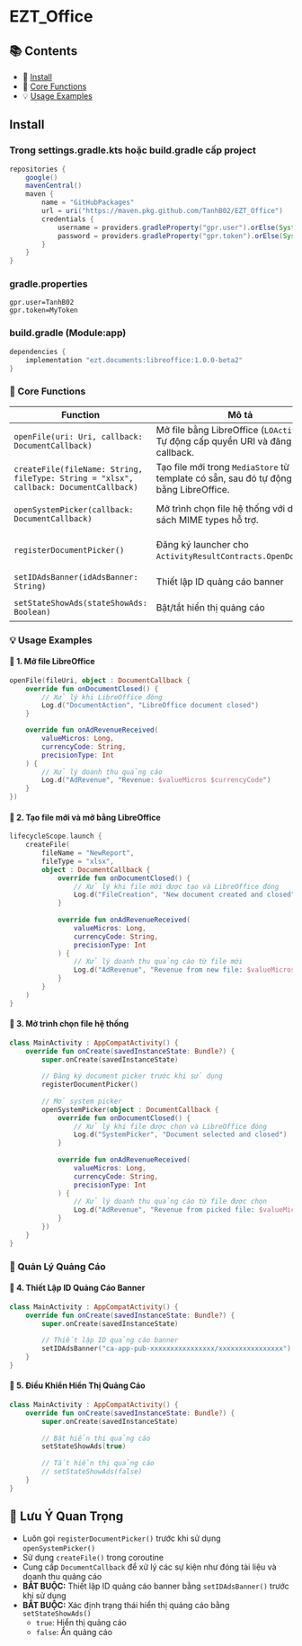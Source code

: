 # EZT_Office
## 📚 Contents
- 🚀 [Install](#-install)
- 🔧 [Core Functions](#-core-functions)
- 💡 [Usage Examples](#-usage-examples)

## Install
### Trong settings.gradle.kts hoặc build.gradle cấp project
```gradle
repositories {
    google()
    mavenCentral()
    maven {
        name = "GitHubPackages"
        url = uri("https://maven.pkg.github.com/TanhB02/EZT_Office")
        credentials {
            username = providers.gradleProperty("gpr.user").orElse(System.getenv("GITHUB_ACTOR") ?: "").get()
            password = providers.gradleProperty("gpr.token").orElse(System.getenv("GITHUB_TOKEN") ?: "").get()
        }
    }
}
```

### gradle.properties
```properties
gpr.user=TanhB02
gpr.token=MyToken
```

### build.gradle (Module:app)
```gradle
dependencies {
    implementation "ezt.documents:libreoffice:1.0.0-beta2"
}
```

### 🔧 Core Functions
| Function | Mô tả | Return | Lưu ý |
|----------|-------|--------|-------|
| `openFile(uri: Uri, callback: DocumentCallback)` | Mở file bằng LibreOffice (`LOActivity`). Tự động cấp quyền URI và đăng ký callback. | `Unit` | Yêu cầu `Uri` của file |
| `createFile(fileName: String, fileType: String = "xlsx", callback: DocumentCallback)` | Tạo file mới trong `MediaStore` từ template có sẵn, sau đó tự động mở bằng LibreOffice. | `suspend Unit` | Yêu cầu chạy trong coroutine |
| `openSystemPicker(callback: DocumentCallback)` | Mở trình chọn file hệ thống với danh sách MIME types hỗ trợ. | `Unit` | Fallback sang `ACTION_GET_CONTENT` nếu cần |
| `registerDocumentPicker()` | Đăng ký launcher cho `ActivityResultContracts.OpenDocument`. | `Unit` | Phải gọi trước khi sử dụng system picker |
| `setIDAdsBanner(idAdsBanner: String)` | Thiết lập ID quảng cáo banner | `Unit` | Phải gọi khi dùng libreofice |
| `setStateShowAds(stateShowAds: Boolean)` | Bật/tắt hiển thị quảng cáo | `Unit` | Phải gọi khi dùng libreofice |

### 💡 Usage Examples

#### 🔹 1. Mở file LibreOffice
```kotlin
openFile(fileUri, object : DocumentCallback {
    override fun onDocumentClosed() {
        // Xử lý khi LibreOffice đóng
        Log.d("DocumentAction", "LibreOffice document closed")
    }

    override fun onAdRevenueReceived(
        valueMicros: Long, 
        currencyCode: String, 
        precisionType: Int
    ) {
        // Xử lý doanh thu quảng cáo
        Log.d("AdRevenue", "Revenue: $valueMicros $currencyCode")
    }
})
```

#### 🔹 2. Tạo file mới và mở bằng LibreOffice
```kotlin
lifecycleScope.launch {
    createFile(
        fileName = "NewReport", 
        fileType = "xlsx", 
        object : DocumentCallback {
            override fun onDocumentClosed() {
                // Xử lý khi file mới được tạo và LibreOffice đóng
                Log.d("FileCreation", "New document created and closed")
            }
            
            override fun onAdRevenueReceived(
                valueMicros: Long, 
                currencyCode: String, 
                precisionType: Int
            ) {
                // Xử lý doanh thu quảng cáo từ file mới
                Log.d("AdRevenue", "Revenue from new file: $valueMicros $currencyCode")
            }
        }
    )
}
```

#### 🔹 3. Mở trình chọn file hệ thống
```kotlin
class MainActivity : AppCompatActivity() {
    override fun onCreate(savedInstanceState: Bundle?) {
        super.onCreate(savedInstanceState)
        
        // Đăng ký document picker trước khi sử dụng
        registerDocumentPicker()
        
        // Mở system picker
        openSystemPicker(object : DocumentCallback {
            override fun onDocumentClosed() {
                // Xử lý khi file được chọn và LibreOffice đóng
                Log.d("SystemPicker", "Document selected and closed")
            }
            
            override fun onAdRevenueReceived(
                valueMicros: Long, 
                currencyCode: String, 
                precisionType: Int
            ) {
                // Xử lý doanh thu quảng cáo từ file được chọn
                Log.d("AdRevenue", "Revenue from picked file: $valueMicros $currencyCode")
            }
        })
    }
}
```

### 🌟 Quản Lý Quảng Cáo

#### 🔹 4. Thiết Lập ID Quảng Cáo Banner
```kotlin
class MainActivity : AppCompatActivity() {
    override fun onCreate(savedInstanceState: Bundle?) {
        super.onCreate(savedInstanceState)
        
        // Thiết lập ID quảng cáo banner
        setIDAdsBanner("ca-app-pub-xxxxxxxxxxxxxxxx/xxxxxxxxxxxxxxxx")
    }
}
```

#### 🔹 5. Điều Khiển Hiển Thị Quảng Cáo
```kotlin
class MainActivity : AppCompatActivity() {
    override fun onCreate(savedInstanceState: Bundle?) {
        super.onCreate(savedInstanceState)
        
        // Bật hiển thị quảng cáo
        setStateShowAds(true)
        
        // Tắt hiển thị quảng cáo
        // setStateShowAds(false)
    }
}
```

## 🚨 Lưu Ý Quan Trọng
- Luôn gọi `registerDocumentPicker()` trước khi sử dụng `openSystemPicker()`
- Sử dụng `createFile()` trong coroutine
- Cung cấp `DocumentCallback` để xử lý các sự kiện như đóng tài liệu và doanh thu quảng cáo
- **BẮT BUỘC:** Thiết lập ID quảng cáo banner bằng `setIDAdsBanner()` trước khi sử dụng
- **BẮT BUỘC:** Xác định trạng thái hiển thị quảng cáo bằng `setStateShowAds()` 
  - `true`: Hiển thị quảng cáo
  - `false`: Ẩn quảng cáo
